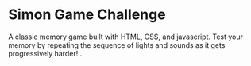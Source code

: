 # Simon Game Challenge
A classic memory game built with HTML, CSS, and javascript. Test your memory by repeating the sequence of lights and sounds as it gets progressively harder! .